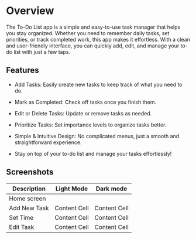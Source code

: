 # Overview

The To-Do List app is a simple and easy-to-use task manager that helps you stay organized. Whether you need to remember daily tasks, set priorities, or track completed work, this app makes it effortless. With a clean and user-friendly interface, you can quickly add, edit, and manage your to-do list with just a few taps.

## Features

* Add Tasks: Easily create new tasks to keep track of what you need to do.

* Mark as Completed: Check off tasks once you finish them.

* Edit or Delete Tasks: Update or remove tasks as needed.

* Prioritize Tasks: Set importance levels to organize tasks better.

* Simple & Intuitive Design: No complicated menus, just a smooth and straightforward experience.

* Stay on top of your to-do list and manage your tasks effortlessly!

## Screenshots

| Description  | Light Mode | Dark mode |
| ------------- | ------------- | ------------- |
| Home screen | [](https://github.com/Adarshakarki/Todolist/blob/master/Images/home_light.png)  | [](https://github.com/Adarshakarki/Todolist/blob/master/Images/home_dark.png)  |
| Add New Task  | Content Cell  | Content Cell  |
| Set Time  | Content Cell  | Content Cell  |
| Edit Task  | Content Cell  | Content Cell  |
